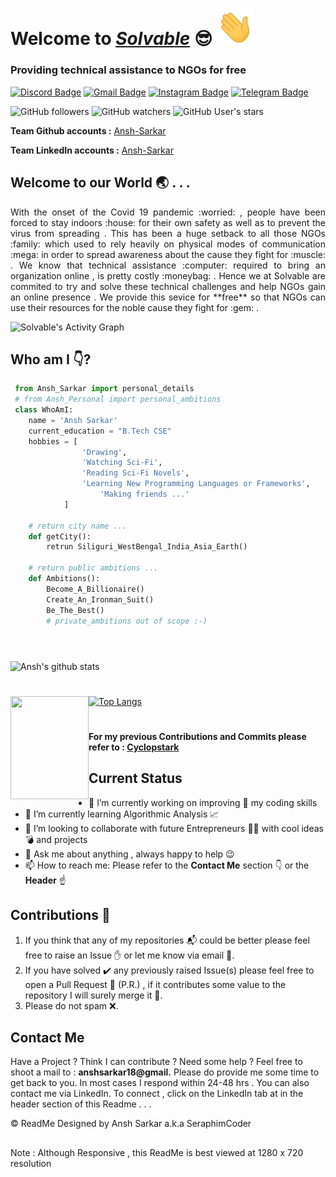 # Welcome to [*Solvable*](https://our_website_link.com) :sunglasses: <img src="https://raw.githubusercontent.com/ABSphreak/ABSphreak/master/gifs/Hi.gif" width="60px">
### Providing technical assistance to NGOs for free
[![Discord Badge](https://img.shields.io/badge/-Discord-black?style=flat-square&logo=Discord&logoColor=white&link=https://discord.gg/gDXnDMDk)](https://discord.gg/gDXnDMDk) 
[![Gmail Badge](https://img.shields.io/badge/-solvable.06@gmail.com-c14438?style=flat-square&logo=Gmail&logoColor=white&link=mailto:solvable.06@gmail.com)](mailto:solvable.06@gmail.com)
[![Instagram Badge](https://img.shields.io/badge/-Instagram-purple?style=flat-square&logo=Instagram&logoColor=white&link=https://www.instagram.com/_.solvable._/)](https://www.instagram.com/_.solvable._/)
[![Telegram Badge](https://img.shields.io/badge/-Telegram-0088cc?style=flat-square&logo=Telegram&logoColor=white&link=https://bit.ly/solvable-telegram-invite)](https://bit.ly/solvable-telegram-invite)
<!--break defining , for pushing container to next line. Badges concatenate by default if coded in consecutive lines-->
<img alt="GitHub followers" src="https://img.shields.io/github/followers/x-solvable-x?label=followers&style=for-the-badge"> <img alt="GitHub watchers" src="https://img.shields.io/github/watchers/x-solvable-x/x-solvable-x?label=Viewers&style=for-the-badge"> <img alt="GitHub User's stars" src="https://img.shields.io/github/stars/x-solvable-x?style=for-the-badge">

**Team Github accounts :** [Ansh-Sarkar](https://github.com/Ansh-Sarkar)
<!--buffer-->
**Team LinkedIn accounts :** [Ansh-Sarkar](https://www.linkedin.com/in/ansh-sarkar/)
## Welcome to our World :earth_asia: . . .
<p align="justify">
With the onset of the Covid 19 pandemic :worried: , people have been forced to stay indoors :house: for their own safety as well as to prevent the virus from spreading . This has been a huge setback to all those NGOs :family: which used to rely heavily on physical modes of communication :mega: in order to spread awareness about the cause they fight for :muscle: . We know that technical assistance :computer: required to bring an organization online , is pretty costly :moneybag: . Hence we at Solvable are commited to try and solve these technical challenges and help NGOs gain an online presence . We provide this sevice for **free** so that NGOs can use their resources for the noble cause they fight for :gem: .
<!--defining python code section-->
</p>

![Solvable's Activity Graph](https://activity-graph.herokuapp.com/graph?username=x-solvable-x&bg-color=white&hide_border=true&area=true)

## Who am I :point_down:?
```python
 from Ansh_Sarkar import personal_details
 # from Ansh_Personal import personal_ambitions
 class WhoAmI:
 	name = 'Ansh Sarkar'
	current_education = "B.Tech CSE"
	hobbies = [
				'Drawing',
				'Watching Sci-Fi',
				'Reading Sci-Fi Novels',
				'Learning New Programming Languages or Frameworks',
        			'Making friends ...'
			]
			
	# return city name ...
	def getCity():
		retrun Siliguri_WestBengal_India_Asia_Earth()
		
	# return public ambitions ...
	def Ambitions():
		Become_A_Billionaire()
		Create_An_Ironman_Suit()
		Be_The_Best()
		# private_ambitions out of scope :-)
	
```

<!--![](https://media.giphy.com/media/4p1JhLCYEOEJa/giphy.gif)-->
<!--![Ansh's github stats](https://github-readme-stats.vercel.app/api?username=Cyclopstark&count_private=true)--><!--NoIcons-->
<!--Different Theme -- ![Anurag's github stats](https://github-readme-stats.vercel.app/api?username=anuraghazra&show_icons=true&theme=dracula)-->

# 

![Ansh's github stats](https://github-readme-stats.vercel.app/api?username=x-solvable-x&theme=buefy&show_icons=true)

#

<!--<img  align='left' src="images/lang.png" height="165px" width="125px">-->
<img align = 'left' src = "http://tbayes.eecs.umich.edu/_media/xukevin/visualization_dmkd_2012/newcomb_dmds.gif" height = "165px" width = "125px">
	
[![Top Langs](https://github-readme-stats.vercel.app/api/top-langs/?username=x-solvable-x&layout=compact&theme=vue)](https://github.com/anuraghazra/github-readme-stats)

#
<!--<img src="https://readme-jokes.vercel.app/api" alt="Jokes Card" />-->
**For my previous Contributions and Commits please refer to : [Cyclopstark](https://github.com/Ansh-Sarkar)**
<!--[![Top Langs](https://github-readme-stats.vercel.app/api/top-langs/?username=anuraghazra&lang_count=10&width=window.clientWidth)](https://github.com/anuraghazra/github-readme-stats)-->
## Current Status
- 🔭 I’m currently working on improving :construction: my coding skills
- 🌱 I’m currently learning Algorithmic Analysis :chart_with_upwards_trend:
- 👯 I’m looking to collaborate with future Entrepreneurs :scientist: with cool ideas :bomb: and projects
- 💬 Ask me about anything , always happy to help :wink:
- 📫 How to reach me: Please refer to the **Contact Me** section :point_down: or the **Header** :point_up:

## Contributions :file_folder:
1. If you think that any of my repositories :mailbox_with_mail: could be better please feel free to raise an Issue :hand: or let me know via email :email:.
2. If you have solved :heavy_check_mark: any previously raised Issue(s) please feel free to open a Pull Request :scroll: (P.R.) , if it contributes some value to the repository I will surely merge it :link:.
3. Please do not spam :x:.

## Contact Me 
Have a Project ? Think I can contribute ? Need some help ?
Feel free to shoot a mail to : **anshsarkar18@gmail.**
Please do provide me some time to get back to you. In most cases I respond within 24-48 hrs .
You can also contact me via LinkedIn. To connect , click on the LinkedIn tab at in the header section of this Readme . . .

:copyright: ReadMe Designed by Ansh Sarkar a.k.a SeraphimCoder

##
Note : Although Responsive , this ReadMe is best viewed at 1280 x 720 resolution
